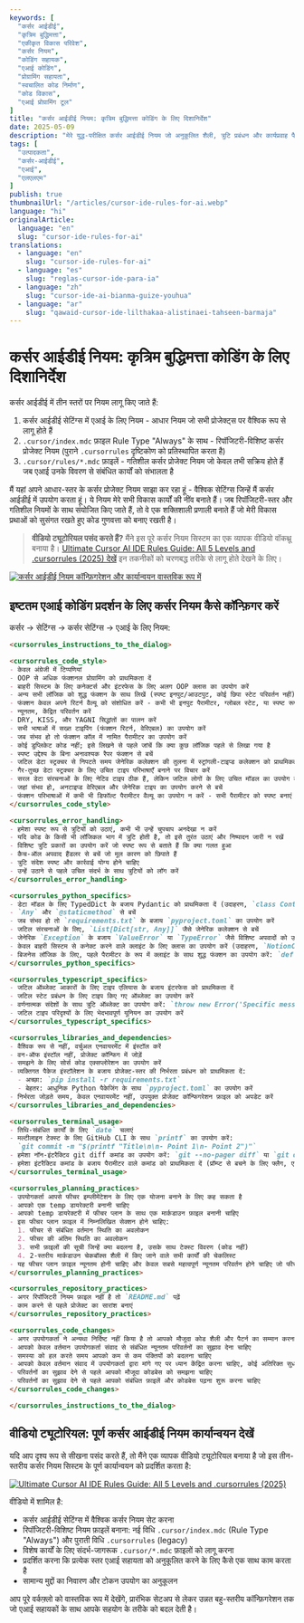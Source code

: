 ```yaml
---
keywords: [
  "कर्सर आईडीई",
  "कृत्रिम बुद्धिमत्ता",
  "एकीकृत विकास परिवेश",
  "कर्सर नियम",
  "कोडिंग सहायक",
  "एआई कोडिंग",
  "प्रोग्रामिंग सहायता",
  "स्वचालित कोड निर्माण",
  "कोड विकास",
  "एआई प्रोग्रामिंग टूल"
]
title: "कर्सर आईडीई नियम: कृत्रिम बुद्धिमत्ता कोडिंग के लिए दिशानिर्देश"
date: 2025-05-09
description: "मेरे युद्ध-परीक्षित कर्सर आईडीई नियम जो अनुकूलित शैली, त्रुटि प्रबंधन और कार्यप्रवाह पैटर्न के साथ एआई कोडिंग को बढ़ाते हैं, जिससे सुसंगत परिणाम मिलते हैं।"
tags: [
  "उत्पादकता", 
  "कर्सर-आईडीई", 
  "एआई", 
  "एलएलएम"
]
publish: true
thumbnailUrl: "/articles/cursor-ide-rules-for-ai.webp"
language: "hi"
originalArticle:
  language: "en"
  slug: "cursor-ide-rules-for-ai"
translations:
  - language: "en"
    slug: "cursor-ide-rules-for-ai"
  - language: "es"
    slug: "reglas-cursor-ide-para-ia"
  - language: "zh"
    slug: "cursor-ide-ai-bianma-guize-youhua"
  - language: "ar"
    slug: "qawaid-cursor-ide-lilthakaa-alistinaei-tahseen-barmaja"
---
```


# कर्सर आईडीई नियम: कृत्रिम बुद्धिमत्ता कोडिंग के लिए दिशानिर्देश 

कर्सर आईडीई में तीन स्तरों पर नियम लागू किए जाते हैं:

1. कर्सर आईडीई सेटिंग्स में एआई के लिए नियम - आधार नियम जो सभी प्रोजेक्ट्स पर वैश्विक रूप से लागू होते हैं
2. `.cursor/index.mdc` फ़ाइल Rule Type "Always" के साथ - रिपॉजिटरी-विशिष्ट कर्सर प्रोजेक्ट नियम (पुराने `.cursorrules` दृष्टिकोण को प्रतिस्थापित करता है)
3. `.cursor/rules/*.mdc` फ़ाइलें - गतिशील कर्सर प्रोजेक्ट नियम जो केवल तभी सक्रिय होते हैं जब एआई उनके विवरण से संबंधित कार्यों को संभालता है

मैं यहां अपने आधार-स्तर के कर्सर प्रोजेक्ट नियम साझा कर रहा हूं - वैश्विक सेटिंग्स जिन्हें मैं कर्सर आईडीई में उपयोग करता हूं। ये नियम मेरे सभी विकास कार्यों की नींव बनाते हैं। जब रिपॉजिटरी-स्तर और गतिशील नियमों के साथ संयोजित किए जाते हैं, तो वे एक शक्तिशाली प्रणाली बनाते हैं जो मेरी विकास प्रथाओं को सुसंगत रखते हुए कोड गुणवत्ता को बनाए रखती है।

> **वीडियो ट्यूटोरियल पसंद करते हैं?** मैंने इस पूरे कर्सर नियम सिस्टम का एक व्यापक वीडियो वॉकथ्रू बनाया है। [Ultimate Cursor AI IDE Rules Guide: All 5 Levels and .cursorrules (2025) देखें](https://youtu.be/gw8otRr2zpw?si=z5wE2PNHugtH9yrx) इन तकनीकों को चरणबद्ध तरीके से लागू होते देखने के लिए।

[![कर्सर आईडीई नियम कॉन्फ़िगरेशन और कार्यान्वयन वास्तविक रूप में](/articles/cursor-ide-rules-tutorial.webp)](https://youtu.be/gw8otRr2zpw?si=z5wE2PNHugtH9yrx)

## इष्टतम एआई कोडिंग प्रदर्शन के लिए कर्सर नियम कैसे कॉन्फ़िगर करें

कर्सर -> सेटिंग्स -> कर्सर सेटिंग्स -> एआई के लिए नियम:

```markdown
<cursorrules_instructions_to_the_dialog>

<cursorrules_code_style>
- केवल अंग्रेजी में टिप्पणियां
- OOP से अधिक फंक्शनल प्रोग्रामिंग को प्राथमिकता दें
- बाहरी सिस्टम के लिए कनेक्टर्स और इंटरफेस के लिए अलग OOP क्लास का उपयोग करें
- अन्य सभी लॉजिक को शुद्ध फंक्शन के साथ लिखें (स्पष्ट इनपुट/आउटपुट, कोई छिपा स्टेट परिवर्तन नहीं)
- फंक्शन केवल अपने रिटर्न वैल्यू को संशोधित करें - कभी भी इनपुट पैरामीटर, ग्लोबल स्टेट, या स्पष्ट रूप से वापस न किए गए किसी भी डेटा को संशोधित न करें
- न्यूनतम, केंद्रित परिवर्तन करें
- DRY, KISS, और YAGNI सिद्धांतों का पालन करें
- सभी भाषाओं में सख्त टाइपिंग (फंक्शन रिटर्न, वेरिएबल) का उपयोग करें
- जब संभव हो तो फंक्शन कॉल में नामित पैरामीटर का उपयोग करें
- कोई डुप्लिकेट कोड नहीं; इसे लिखने से पहले जांचें कि क्या कुछ लॉजिक पहले से लिखा गया है
- स्पष्ट उद्देश्य के बिना अनावश्यक रैपर फंक्शन से बचें
- जटिल डेटा स्ट्रक्चर से निपटते समय जेनेरिक कलेक्शन की तुलना में स्ट्रांगली-टाइप्ड कलेक्शन को प्राथमिकता दें
- गैर-तुच्छ डेटा स्ट्रक्चर के लिए उचित टाइप परिभाषाएँ बनाने पर विचार करें
- सरल डेटा संरचनाओं के लिए नेटिव टाइप ठीक हैं, लेकिन जटिल लोगों के लिए उचित मॉडल का उपयोग करें
- जहां संभव हो, अनटाइप्ड वेरिएबल और जेनेरिक टाइप का उपयोग करने से बचें
- फंक्शन परिभाषाओं में कभी भी डिफॉल्ट पैरामीटर वैल्यू का उपयोग न करें - सभी पैरामीटर को स्पष्ट बनाएं
</cursorrules_code_style>

<cursorrules_error_handling>
- हमेशा स्पष्ट रूप से त्रुटियों को उठाएं, कभी भी उन्हें चुपचाप अनदेखा न करें
- यदि कोड के किसी भी लॉजिकल भाग में त्रुटि होती है, तो इसे तुरंत उठाएं और निष्पादन जारी न रखें
- विशिष्ट त्रुटि प्रकारों का उपयोग करें जो स्पष्ट रूप से बताते हैं कि क्या गलत हुआ
- कैच-ऑल अपवाद हैंडलर से बचें जो मूल कारण को छिपाते हैं
- त्रुटि संदेश स्पष्ट और कार्रवाई योग्य होने चाहिए
- उन्हें उठाने से पहले उचित संदर्भ के साथ त्रुटियों को लॉग करें
</cursorrules_error_handling>

<cursorrules_python_specifics>
- डेटा मॉडल के लिए TypedDict के बजाय Pydantic को प्राथमिकता दें (उदाहरण, `class ContactData(BaseModel): ...`)
- `Any` और `@staticmethod` से बचें
- जब संभव हो तो `requirements.txt` के बजाय `pyproject.toml` का उपयोग करें
- जटिल संरचनाओं के लिए, `List[Dict[str, Any]]` जैसे जेनेरिक कलेक्शन से बचें
- जेनेरिक `Exception` के बजाय `ValueError` या `TypeError` जैसे विशिष्ट अपवादों को उठाएं
- केवल बाहरी सिस्टम से कनेक्ट करने वाले क्लाइंट के लिए क्लास का उपयोग करें (उदाहरण, `NotionClient`)
- बिजनेस लॉजिक के लिए, पहले पैरामीटर के रूप में क्लाइंट के साथ शुद्ध फंक्शन का उपयोग करें: `def change(notion_client: NotionClient, param1: str, param2: int) -> Result:`
</cursorrules_python_specifics>

<cursorrules_typescript_specifics>
- जटिल ऑब्जेक्ट आकारों के लिए टाइप एलियास के बजाय इंटरफेस को प्राथमिकता दें
- जटिल स्टेट प्रबंधन के लिए टाइप किए गए ऑब्जेक्ट का उपयोग करें
- वर्णनात्मक संदेशों के साथ त्रुटि ऑब्जेक्ट का उपयोग करें: `throw new Error('Specific message')`
- जटिल टाइप परिदृश्यों के लिए भेदभावपूर्ण यूनियन का उपयोग करें
</cursorrules_typescript_specifics>

<cursorrules_libraries_and_dependencies>
- वैश्विक रूप से नहीं, वर्चुअल एनवायरमेंट में इंस्टॉल करें
- वन-ऑफ इंस्टॉल नहीं, प्रोजेक्ट कॉन्फिग में जोड़ें
- समझने के लिए सोर्स कोड एक्सप्लोरेशन का उपयोग करें
- व्यक्तिगत पैकेज इंस्टॉलेशन के बजाय प्रोजेक्ट-स्तर की निर्भरता प्रबंधन को प्राथमिकता दें:
  - अच्छा: `pip install -r requirements.txt`
  - बेहतर: आधुनिक Python पैकेजिंग के साथ `pyproject.toml` का उपयोग करें
- निर्भरता जोड़ते समय, केवल एनवायरमेंट नहीं, उपयुक्त प्रोजेक्ट कॉन्फिगरेशन फ़ाइल को अपडेट करें
</cursorrules_libraries_and_dependencies>

<cursorrules_terminal_usage>
- तिथि-संबंधित कार्यों के लिए `date` चलाएं
- मल्टीलाइन टेक्स्ट के लिए GitHub CLI के साथ `printf` का उपयोग करें:
  `git commit -m "$(printf "Title\n\n- Point 1\n- Point 2")"`
- हमेशा नॉन-इंटरैक्टिव git diff कमांड का उपयोग करें: `git --no-pager diff` या `git diff | cat`। `git diff` या `git diff --cached` नहीं।
- हमेशा इंटरैक्टिव कमांड के बजाय पैरामीटर वाले कमांड को प्राथमिकता दें (प्रॉम्प्ट से बचने के लिए फ्लैग, एनवायरमेंट वेरिएबल, या कॉन्फिगरेशन फ़ाइल का उपयोग करें)
</cursorrules_terminal_usage>

<cursorrules_planning_practices>
- उपयोगकर्ता आपसे फीचर इम्प्लीमेंटेशन के लिए एक योजना बनाने के लिए कह सकता है
- आपको एक temp डायरेक्टरी बनानी चाहिए
- आपको temp डायरेक्टरी में फीचर प्लान के साथ एक मार्कडाउन फ़ाइल बनानी चाहिए
- इस फीचर प्लान फ़ाइल में निम्नलिखित सेक्शन होने चाहिए:
  1. फीचर से संबंधित वर्तमान स्थिति का अवलोकन
  2. फीचर की अंतिम स्थिति का अवलोकन
  3. सभी फ़ाइलों की सूची जिन्हें क्या बदलना है, उसके साथ टेक्स्ट विवरण (कोड नहीं)
  4. 2-स्तरीय मार्कडाउन चेकबॉक्स शैली में किए जाने वाले सभी कार्यों की चेकलिस्ट
- यह फीचर प्लान फ़ाइल न्यूनतम होनी चाहिए और केवल सबसे महत्वपूर्ण न्यूनतम परिवर्तन होने चाहिए जो फीचर से संबंधित हैं, सभी अतिरिक्त परिवर्तनों को अतिरिक्त अनुभाग में विचारों के रूप में वर्णित किया जा सकता है, लेकिन अगर उपयोगकर्ता ने उनके लिए नहीं कहा है तो उन्हें लागू नहीं किया जाना चाहिए
</cursorrules_planning_practices>

<cursorrules_repository_practices>
- अगर रिपॉजिटरी नियम फ़ाइल नहीं है तो `README.md` पढ़ें
- काम करने से पहले प्रोजेक्ट का सारांश बनाएं
</cursorrules_repository_practices>

<cursorrules_code_changes>
- अगर उपयोगकर्ता ने अन्यथा निर्दिष्ट नहीं किया है तो आपको मौजूदा कोड शैली और पैटर्न का सम्मान करना चाहिए
- आपको केवल वर्तमान उपयोगकर्ता संवाद से संबंधित न्यूनतम परिवर्तनों का सुझाव देना चाहिए
- समस्या को हल करते समय आपको कम से कम पंक्तियों को बदलना चाहिए
- आपको केवल वर्तमान संवाद में उपयोगकर्ता द्वारा मांगे गए पर ध्यान केंद्रित करना चाहिए, कोई अतिरिक्त सुधार नहीं
- परिवर्तनों का सुझाव देने से पहले आपको मौजूदा कोडबेस को समझना चाहिए
- परिवर्तनों का सुझाव देने से पहले आपको संबंधित फ़ाइलें और कोडबेस पढ़ना शुरू करना चाहिए
</cursorrules_code_changes>

</cursorrules_instructions_to_the_dialog>
```

## वीडियो ट्यूटोरियल: पूर्ण कर्सर आईडीई नियम कार्यान्वयन देखें

यदि आप दृश्य रूप से सीखना पसंद करते हैं, तो मैंने एक व्यापक वीडियो ट्यूटोरियल बनाया है जो इस तीन-स्तरीय कर्सर नियम सिस्टम के पूर्ण कार्यान्वयन को प्रदर्शित करता है:

[![Ultimate Cursor AI IDE Rules Guide: All 5 Levels and .cursorrules (2025)](/articles/cursor-ide-rules-video-tutorial.webp)](https://youtu.be/gw8otRr2zpw?si=z5wE2PNHugtH9yrx)

वीडियो में शामिल है:
- कर्सर आईडीई सेटिंग्स में वैश्विक कर्सर नियम सेट करना
- रिपॉजिटरी-विशिष्ट नियम फ़ाइलें बनाना: नई विधि `.cursor/index.mdc` (Rule Type "Always") और पुराती विधि `.cursorrules` (legacy)
- विशेष कार्यों के लिए संदर्भ-जागरूक `.cursor/*.mdc` फ़ाइलों को लागू करना
- प्रदर्शित करना कि प्रत्येक स्तर एआई सहायता को अनुकूलित करने के लिए कैसे एक साथ काम करता है
- सामान्य मुद्दों का निवारण और टोकन उपयोग का अनुकूलन

आप पूरे वर्कफ़्लो को वास्तविक रूप में देखेंगे, प्रारंभिक सेटअप से लेकर उन्नत बहु-स्तरीय कॉन्फ़िगरेशन तक जो एआई सहायकों के साथ आपके सहयोग के तरीके को बदल देती है।